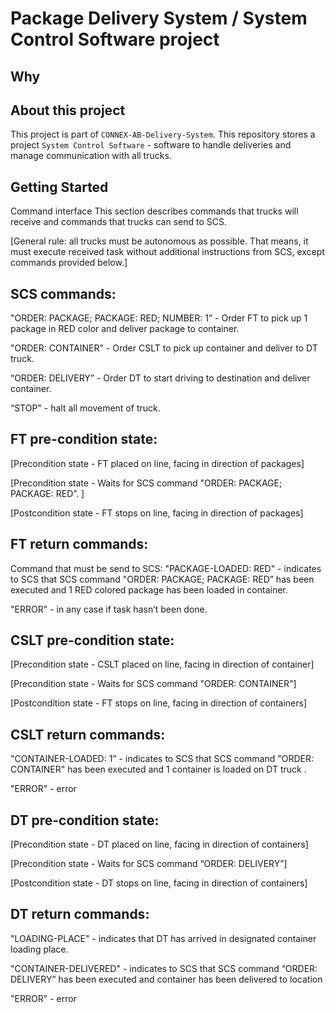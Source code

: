 # Package Delivery System / System Control Software project

## Why

## About this project

This project is part of `CONNEX-AB-Delivery-System`. This repository stores a project `System Control Software` -
software to handle deliveries and manage communication with all trucks.


## Getting Started


Command interface
This section describes commands that trucks will receive and commands that trucks can send to SCS.

[General rule: all trucks must be autonomous as possible. That means, it must execute received task without additional instructions from SCS, except commands provided below.]


## SCS commands:

"ORDER: PACKAGE; PACKAGE: RED; NUMBER: 1” - Order FT to pick up 1 package in RED color and deliver package to container. 

"ORDER: CONTAINER" - Order CSLT to pick up container and deliver to DT truck. 

“ORDER: DELIVERY” - Order DT to start driving to destination and deliver container. 

“STOP" - halt all movement of truck. 

## FT pre-condition state:

[Precondition state - FT placed on line, facing in direction of packages]

[Precondition state - Waits for SCS command "ORDER: PACKAGE; PACKAGE: RED”. ]

[Postcondition state - FT stops on line, facing in direction of packages]

## FT return commands:

Command that must be send to  SCS: 
"PACKAGE-LOADED: RED" - indicates to SCS that  SCS command "ORDER: PACKAGE; PACKAGE: RED” has been executed and 1 RED colored package has been loaded in container. 

"ERROR" - in any case if task hasn’t been done. 

## CSLT pre-condition state:

[Precondition state - CSLT placed on line, facing in direction of container]

[Precondition state - Waits for SCS command "ORDER: CONTAINER"] 

[Postcondition state - FT stops on line, facing in direction of containers] 

## CSLT return commands:

"CONTAINER-LOADED: 1” - indicates to SCS that SCS command "ORDER: CONTAINER" has been executed  and  1 container is loaded on DT truck . 

"ERROR" - error

## DT pre-condition state:

[Precondition state - DT placed on line, facing in direction of containers]

[Precondition state - Waits for SCS command “ORDER: DELIVERY”] 

[Postcondition state - DT stops on line, facing in direction of containers] 

## DT return  commands:

"LOADING-PLACE" - indicates that DT has arrived in designated container loading place. 

"CONTAINER-DELIVERED" -  indicates to SCS that  SCS command “ORDER: DELIVERY” has been executed and  container has been delivered to location

"ERROR" - error
